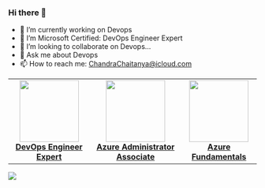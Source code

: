 ### Hi there 👋


- 🔭 I’m currently working on Devops
- 🌱 I’m Microsoft Certified: DevOps Engineer Expert
- 👯 I’m looking to collaborate on Devops...
- 💬 Ask me about Devops
- 📫 How to reach me: [ChandraChaitanya@icloud.com](mailto:ChandraChaitanya@icloud.com)
<center>
<table>
  <tr>
    <td align="center"><a href="https://learn.microsoft.com/api/credentials/share/en-in/chandrachaitanya/72542FDF6E2A457?sharingId=7DC835F69DC191C9"><img src="https://docs.microsoft.com/en-us/media/learn/certification/badges/microsoft-certified-expert-badge.svg" width="120px;" height="125px;" /><br /><b>DevOps Engineer Expert</b></a>        </td>
    <td align="center"><a href="https://learn.microsoft.com/api/credentials/share/en-in/chandrachaitanya/1FACAE7ACF7B7E50?sharingId=7DC835F69DC191C9"><img src="https://learn.microsoft.com/en-us/media/learn/certification/badges/microsoft-certified-associate-badge.svg" width="120px;" height="125px;" /><br /><b>Azure Administrator Associate</b></a>
    </td>
    <td align="center"><a href="https://learn.microsoft.com/api/credentials/share/en-in/chandrachaitanya/CA34D8C549D46549?sharingId=7DC835F69DC191C9"><img src="https://learn.microsoft.com/en-us/media/learn/certification/badges/microsoft-certified-fundamentals-badge.svg" width="120px;" height="125px;" /><br /><b>Azure Fundamentals</b></a>
    </td>
  </tr>
</table>
</center>

![](https://komarev.com/ghpvc/?username=ChaitanyaChandra&color=brightgreen)
